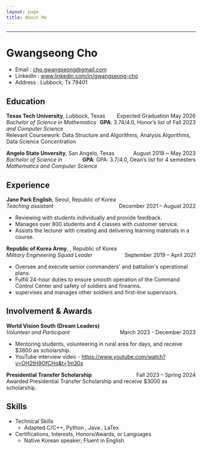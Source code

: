 ```yaml
---
layout: page
title: About Me
---
```


---

# Gwangseong Cho

- Email : cho.gwangseong@gmail.com
- LinkedIn : www.linkedin.com/in/gwangseong-cho
- Address : Lubbock, Tx 79401

## Education

<p style="text-align:left;">
    <strong>Texas Tech University</strong>, Lubbock, Texas 
    <span style="float:right;">
        Expected Graduation May 2026
    </span>
    <br>
    <span style="float:right;">
        <strong>GPA</strong>: 3.74/4.0, Honor’s list of Fall 2023
    </span>
<em>Bachelor of Science in Mathematics and Computer Science</em>
<br>
<span>Relevant Coursework: Data Structure and Algorithms, Analysis Algorithms, Data Science Concentration</span>
</p>

<p style="text-align:left;">
    <strong>Angelo State Unversity</strong>, San Angelo, Texas 
    <span style="float:right;">
        August 2018 ~ May 2023
    </span>
    <br>
    <span style="float:right;">
        <strong>GPA</strong>: GPA: 3.7/4.0, Dean’s list for 4 semesters
    </span>
    <em>Bachelor of Science in Mathematics and Computer Science</em>
</p>

## Experience

<p style="text-align:left;">
    <strong>Jane Park English</strong>, Seoul, Republic of Korea
    <br> 
    <em>Teaching assistant</em>
    <span style="float:right;">
    December 2021 – August 2022
    </span>
    <br>
</p>

- Reviewing with students individually and provide feedback.
- Manages over 800 students and 4 classes with customer service.
- Assists the lecturer with creating and delivering learning materials in a course.

<p style="text-align:left;">
    <strong>Republic of Korea Army</strong>, , Republic of Korea
    <br> 
    <em>Military Engineering Squad Leader</em>
    <span style="float:right;">
       September 2019 – April 2021
    </span>
    <br>
</p>

- Oversee and execute senior commanders' and battalion's operational plans.
- Fulfill 24-hour duties to ensure smooth operation of the Command Control Center and safety of soldiers and firearms.
- supervises and manages other soldiers and first-line supervisors.

## Involvement & Awards

<p style="text-align:left;">
    <strong>World Vision South (Dream Leaders) </strong>
    <br> 
    <em>Volunteer and Participant</em>
    <span style="float:right;">
        March 2023 - December 2023
    </span>
    <br>
</p>

- Mentoring students, volunteering in rural area for days, and receive $3800 as scholarship.
- YouTube interview video - https://www.youtube.com/watch?v=OH2tH9OfCHo&t=1m30s

<p style="text-align:left;">
    <strong>Presidential Transfer Scholarship</strong> 
    <span style="float:right;">
        Fall 2023 – Spring 2024
    </span>
    <br>
    Awarded Presidential Transfer Scholarship and receive $3000 as scholarship.
</p>

## Skills

- Technical Skills
  - Adapted C/C++, Python , Java , LaTex
- Certifications, Interests, Honors/Awards, or Languages
  - Native Korean speaker; Fluent in English
